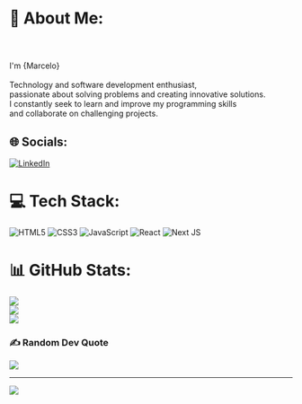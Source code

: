 # 💫 About Me:


### <HelloWorld /><br>
I'm {Marcelo}<br><br>Technology and software development enthusiast, <br>passionate about solving problems and creating innovative solutions. <br>I constantly seek to learn and improve my programming skills <br>and collaborate on challenging projects.


## 🌐 Socials:
[![LinkedIn](https://img.shields.io/badge/LinkedIn-%230077B5.svg?logo=linkedin&logoColor=white)](https://linkedin.com/in/marcelo-lima-alves-3b6331289) 

# 💻 Tech Stack:
![HTML5](https://img.shields.io/badge/html5-%23E34F26.svg?style=for-the-badge&logo=html5&logoColor=white) ![CSS3](https://img.shields.io/badge/css3-%231572B6.svg?style=for-the-badge&logo=css3&logoColor=white) ![JavaScript](https://img.shields.io/badge/javascript-%23323330.svg?style=for-the-badge&logo=javascript&logoColor=%23F7DF1E) ![React](https://img.shields.io/badge/react-%2320232a.svg?style=for-the-badge&logo=react&logoColor=%2361DAFB) ![Next JS](https://img.shields.io/badge/Next-black?style=for-the-badge&logo=next.js&logoColor=white)
# 📊 GitHub Stats:
![](https://github-readme-stats.vercel.app/api?username=MarceloLimaHub&theme=dracula&hide_border=false&include_all_commits=false&count_private=false)<br/>
![](https://github-readme-streak-stats.herokuapp.com/?user=MarceloLimaHub&theme=dracula&hide_border=false)<br/>
![](https://github-readme-stats.vercel.app/api/top-langs/?username=MarceloLimaHub&theme=dracula&hide_border=false&include_all_commits=false&count_private=false&layout=compact)

### ✍️ Random Dev Quote
![](https://quotes-github-readme.vercel.app/api?type=horizontal&theme=radical)

---
[![](https://visitcount.itsvg.in/api?id=MarceloLimaHub&icon=0&color=11)](https://visitcount.itsvg.in)

